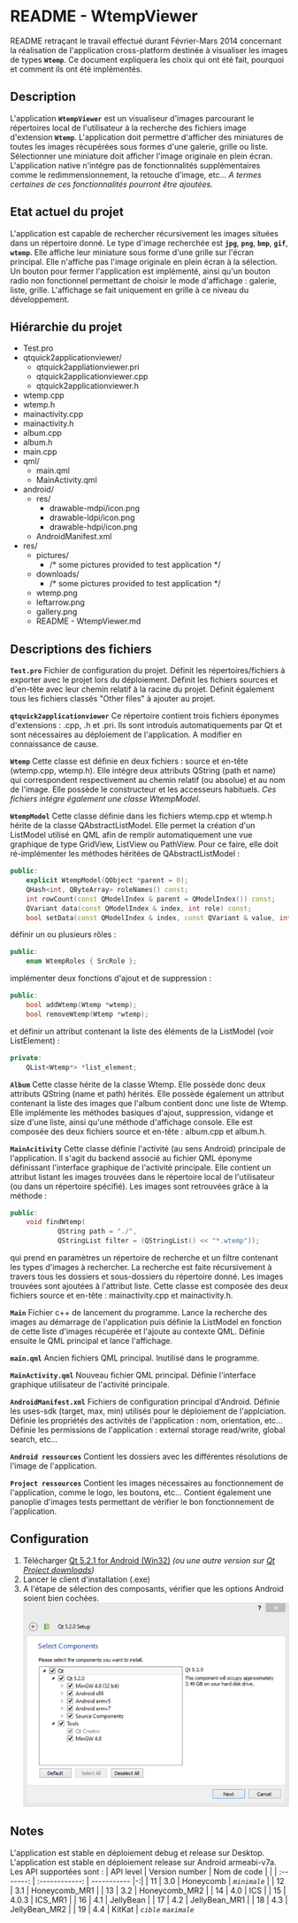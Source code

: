 README - WtempViewer
================================
README retraçant le travail effectué durant Février-Mars 2014 concernant la réalisation de l'application cross-platform destinée à visualiser les images de types **`Wtemp`**. Ce document expliquera les choix qui ont été fait, pourquoi et comment ils ont été implémentés.


Description
-----------
L'application **`WtempViewer`** est un visualiseur d'images parcourant le répertoires local de l'utilisateur à la recherche des fichiers image d'extension **`Wtemp`**. L'application doit permettre d'afficher des miniatures de toutes les images récupérées sous formes d'une galerie, grille ou liste. Sélectionner une miniature doit afficher l'image originale en plein écran. L'application native n'intégre pas de fonctionnalités supplémentaires comme le redimmensionnement, la retouche d'image, etc...
*A termes certaines de ces fonctionnalités pourront être ajoutées.*


Etat actuel du projet
---------------------
L'application est capable de rechercher récursivement les images situées dans un répertoire donné. Le type d'image recherchée est **`jpg`**, **`png`**, **`bmp`**, **`gif`**, **`wtemp`**. Elle affiche leur miniature sous forme d'une grille sur l'écran principal. Elle n'affiche pas l'image originale en plein écran à la sélection. Un bouton pour fermer l'application est implémenté, ainsi qu'un bouton radio non fonctionnel permettant de choisir le mode d'affichage : galerie, liste, grille. L'affichage se fait uniquement en grille à ce niveau du développement.


Hiérarchie du projet
--------------------
- Test.pro
- qtquick2applicationviewer/
    - qtquick2appliationviewer.pri
    - qtquick2applicationviewer.cpp
    - qtquick2applicationviewer.h
- wtemp.cpp
- wtemp.h
- mainactivity.cpp
- mainactivity.h
- album.cpp
- album.h
- main.cpp
- qml/
    - main.qml
    - MainActivity.qml
- android/
    - res/
        - drawable-mdpi/icon.png
        - drawable-ldpi/icon.png
        - drawable-hdpi/icon.png
    - AndroidManifest.xml
- res/
    - pictures/
        - /* some pictures provided to test application */
    - downloads/
        - /* some pictures provided to test application */
    - wtemp.png
    - leftarrow.png
    - gallery.png
    - README - WtempViewer.md


Descriptions des fichiers
-------------------------
**`Test.pro`**
Fichier de configuration du projet. Définit les répertoires/fichiers à exporter avec le projet lors du déploiement. Définit les fichiers sources et d'en-tête avec leur chemin relatif à la racine du projet. Définit également tous les fichiers classés "Other files" à ajouter au projet.

**`qtquick2applicationviewer`**
Ce répertoire contient trois fichiers éponymes d'extensions : .cpp, .h et .pri. Ils sont introduis automatiquements par Qt et sont nécessaires au déploiement de l'application. A modifier en connaissance de cause.

**`Wtemp`**
Cette classe est définie en deux fichiers : source et en-tête (wtemp.cpp, wtemp.h). Elle intégre deux attributs QString (path et name) qui correspondent respectivement au chemin relatif (ou absolue) et au nom de l'image. Elle possède le constructeur et les accesseurs habituels.
*Ces fichiers intégre également une classe WtempModel.*

**`WtempModel`**
Cette classe définie dans les fichiers wtemp.cpp et wtemp.h hérite de la classe QAbstractListModel. Elle permet la création d'un ListModel utilisé en QML afin de remplir automatiquement une vue graphique de type GridView, ListView ou PathView.
Pour ce faire, elle doit ré-implémenter les méthodes héritées de QAbstractListModel :
```CPP
public:
    explicit WtempModel(QObject *parent = 0);
    QHash<int, QByteArray> roleNames() const;
    int rowCount(const QModelIndex & parent = QModelIndex()) const;
    QVariant data(const QModelIndex & index, int role) const;
    bool setData(const QModelIndex & index, const QVariant & value, int role = Qt::EditRole);
```
définir un ou plusieurs rôles :
```CPP
public:
    enum WtempRoles { SrcRole };
```
implémenter deux fonctions d'ajout et de suppression :
```CPP
public:
    bool addWtemp(Wtemp *wtemp);
    bool removeWtemp(Wtemp *wtemp);
```
et définir un attribut contenant la liste des éléments de la ListModel (voir ListElement) :
```CPP
private:
    QList<Wtemp*> *list_element;
```

**`Album`**
Cette classe hérite de la classe Wtemp. Elle possède donc deux attributs QString (name et path) hérités. Elle possède également un attribut contenant la liste des images que l'album contient donc une liste de Wtemp. Elle implémente les méthodes basiques d'ajout, suppression, vidange et size d'une liste, ainsi qu'une méthode d'affichage console.
Elle est composée des deux fichiers source et en-tête : album.cpp et album.h.

**`MainAcitivity`**
Cette classe définie l'activité (au sens Android) principale de l'application. Il s'agit du backend associé au fichier QML éponyme définissant l'interface graphique de l'activité principale. Elle contient un attribut listant les images trouvées dans le répertoire local de l'utilisateur (ou dans un répertoire spécifié).
Les images sont retrouvées grâce à la méthode :
```CPP
public:
    void findWtemp(
            QString path = "./",
            QStringList filter = (QStringList() << "*.wtemp"));
```
qui prend en paramètres un répertoire de recherche et un filtre contenant les types d'images à rechercher. La recherche est faite récursivement à travers tous les dossiers et sous-dossiers du répertoire donné. Les images trouvées sont ajoutées à l'attribut liste.
Cette classe est composée des deux fichiers source et en-tête : mainactivity.cpp et mainactivity.h.

**`Main`**
Fichier c++ de lancement du programme. Lance la recherche des images au démarrage de l'application puis définie la ListModel en fonction de cette liste d'images récupérée et l'ajoute au contexte QML. Définie ensuite le QML principal et lance l'affichage.

**`main.qml`**
Ancien fichiers QML principal. Inutilisé dans le programme.

**`MainActivity.qml`**
Nouveau fichier QML principal. Définie l'interface graphique utilisateur de l'activité principale.

**`AndroidManifest.xml`**
Fichiers de configuration principal d'Android.
Définie les uses-sdk (target, max, min) utilisés pour le déploiement de l'applciation.
Définie les propriétés des activités de l'application : nom, orientation, etc...
Définie les permissions de l'application : external storage read/write, global search, etc...

**`Android ressources`**
Contient les dossiers avec les différentes résolutions de l'image de l'application.

**`Project ressources`**
Contient les images nécessaires au fonctionnement de l'application, comme le logo, les boutons, etc...
Contient également une panoplie d'images tests permettant de vérifier le bon fonctionnement de l'application.


Configuration
-------------
 1. Télécharger [Qt 5.2.1 for Android (Win32)][1] *(ou une autre version sur [Qt Project downloads][2])*
 2. Lancer le client d'installation (.exe)
 3. A l'étape de sélection des composants, vérifier que les options Android soient bien cochées. ![Qt install wizard @ component selection setup][3]


Notes
-----
L'application est stable en déploiement debug et release sur Desktop.
L'application est stable en déploiement release sur Android armeabi-v7a.
Les API supportées sont :
| API level | Version number | Nom de code | |
| :-------: | :------------: | ----------- |-:|
| 11 | 3.0 | Honeycomb | *`minimale`* |
| 12 | 3.1 | Honeycomb_MR1 |
| 13 | 3.2 | Honeycomb_MR2 |
| 14 | 4.0 | ICS |
| 15 | 4.0.3 | ICS_MR1 |
| 16 | 4.1 | JellyBean |
| 17 | 4.2 | JellyBean_MR1 |
| 18 | 4.3 | JellyBean_MR2 |
| 19 | 4.4 | KitKat | *`cible`* *`maximale`*


  [1]: http://download.qt-project.org/official_releases/qt/5.2/5.2.1/qt-opensource-windows-x86-android-5.2.1.exe "Qt 5.2.1 for Android (Windows 32bits, 1.1GB)"
  [2]: http://qt-project.org/downloads "Qt Project downloads"
  [3]: ./QtInstall_SelectComponentSetup.png "Qt Install SelectComponent Setup"
